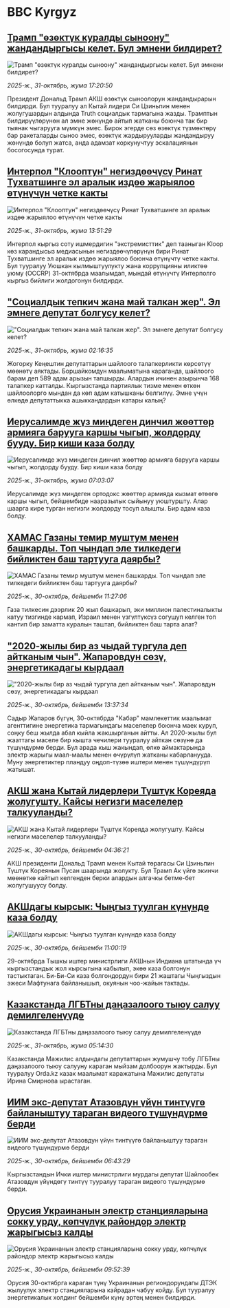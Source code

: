 # BBC Kyrgyz## [Трамп "өзөктүк куралды сыноону" жандандыргысы келет. Бул эмнени билдирет?](https://www.bbc.com/kyrgyz/articles/cp85510gk5eo?at_medium=RSS&at_campaign=rss?at_campaign=githubrss)![Трамп "өзөктүк куралды сыноону" жандандыргысы келет. Бул эмнени билдирет?](https://ichef.bbci.co.uk/ace/ws/240/cpsprodpb/5690/live/751849d0-b5a6-11f0-8d0f-29cad3ef1e0e.jpg)_2025-ж., 31-октябрь, жума 17:20:50_Президент Дональд Трамп АКШ өзөктүк сыноолорун жандандырарын билдирди. Бул тууралуу ал Кытай лидери Си Цзиньпин менен жолугушардын алдында Truth социалдык тармагына жазды. Трамптын билдирүүлөрүнөн ал эмне жөнүндө айтып жатканы боюнча так бир тыянак чыгарууга мүмкүн эмес. Бирок эгерде сөз өзөктүк түзмөктөрү бар ракеталарды сыноо эмес, өзөктүк жардырууларды жандандыруу жөнүндө болуп жатса, анда адамзат коркунучтуу эскалациянын босогосунда турат.## [Интерпол "Клооптун" негиздөөчүсү Ринат Тухватшинге эл аралык издөө жарыялоо өтүнүчүн четке какты](https://www.bbc.com/kyrgyz/articles/cy8v565x948o?at_medium=RSS&at_campaign=rss?at_campaign=githubrss)![Интерпол "Клооптун" негиздөөчүсү Ринат Тухватшинге эл аралык издөө жарыялоо өтүнүчүн четке какты](https://ichef.bbci.co.uk/ace/ws/240/cpsprodpb/a6e2/live/d2a0c350-b652-11f0-b2a1-6f537f66f9aa.jpg)_2025-ж., 31-октябрь, жума 13:51:29_Интерпол кыргыз соту ишмердигин "экстремисттик" деп тааныган Kloop көз карандысыз медиасынын негиздөөчүлөрүнүн бири Ринат Тухватшинге эл аралык издөө жарыялоо боюнча өтүнүчтү четке какты. Бул тууралуу Уюшкан кылмыштуулукту жана коррупцияны иликтөө уюму (OCCRP) 31-октябрда маалымдап, мындай өтүнүчтү Интерполго кыргыз бийлиги жолдогонун билдирди.## ["Социалдык тепкич жана май талкан жер". Эл эмнеге депутат болгусу келет? ](https://www.bbc.com/kyrgyz/articles/c7v8lyq89vyo?at_medium=RSS&at_campaign=rss?at_campaign=githubrss)!["Социалдык тепкич жана май талкан жер". Эл эмнеге депутат болгусу келет? ](https://ichef.bbci.co.uk/ace/ws/240/cpsprodpb/1919/live/6e442db0-b56d-11f0-83b9-05f02855fa7e.jpg)_2025-ж., 31-октябрь, жума 02:16:35_Жогорку Кеңештин депутаттарын шайлоого талапкерликти көрсөтүү мөөнөтү аяктады. Боршайкомдун маалыматына караганда, шайлоого барам деп 589 адам арызын тапшырды. Алардын ичинен азырынча 168 талапкер катталды. Кыргызстанда партиялык тизме менен өткөн шайлоолорго мындан да көп адам катышканы белгилүү. Эмне үчүн өлкөдө депутаттыкка ашыккандардын катары калың?## [Иерусалимде жүз миңдеген динчил жөөттөр армияга барууга каршы чыгып, жолдорду бууду. Бир киши каза болду](https://www.bbc.com/kyrgyz/articles/ckgz63zzx0xo?at_medium=RSS&at_campaign=rss?at_campaign=githubrss)![Иерусалимде жүз миңдеген динчил жөөттөр армияга барууга каршы чыгып, жолдорду бууду. Бир киши каза болду](https://ichef.bbci.co.uk/ace/ws/240/cpsprodpb/b44e/live/8c605a70-b627-11f0-aa13-0b0479f6f42a.jpg)_2025-ж., 31-октябрь, жума 07:03:07_Иерусалимде жүз миңдеген ортодокс жөөттөр армияда кызмат өтөөгө каршы чыгып, бейшембиде нааразылык сыйынуу уюштуршту. Алар шаарга кире турган негизги жолдорду тосуп алышты. Бир адам каза болду.## [ХАМАС Газаны темир муштум менен башкарды. Топ чындап эле тилкедеги бийликтен баш тартууга даярбы?](https://www.bbc.com/kyrgyz/articles/cg7nd1g3rz2o?at_medium=RSS&at_campaign=rss?at_campaign=githubrss)![ХАМАС Газаны темир муштум менен башкарды. Топ чындап эле тилкедеги бийликтен баш тартууга даярбы?](https://ichef.bbci.co.uk/ace/ws/240/cpsprodpb/db73/live/5fdfc230-b57b-11f0-aa13-0b0479f6f42a.jpg)_2025-ж., 30-октябрь, бейшемби 11:27:06_Газа тилкесин дээрлик 20 жыл башкарып, эки миллион палестиналыкты катуу тизгинде кармап, Израил менен үзгүлтүксүз согушуп келген топ кантип бир заматта куралын таштап, бийликтен баш тарта алат?## ["2020-жылы бир аз чыдай тургула деп айтканым чын". Жапаровдун сөзү, энергетикадагы кырдаал](https://www.bbc.com/kyrgyz/articles/clyk1nrg7pdo?at_medium=RSS&at_campaign=rss?at_campaign=githubrss)!["2020-жылы бир аз чыдай тургула деп айтканым чын". Жапаровдун сөзү, энергетикадагы кырдаал](https://ichef.bbci.co.uk/ace/ws/240/cpsprodpb/fb9b/live/603eaa10-b586-11f0-aa13-0b0479f6f42a.jpg)_2025-ж., 30-октябрь, бейшемби 13:37:34_Садыр Жапаров бүгүн, 30-октябрда "Кабар" мамлекеттик маалымат агенттигине энергетика тармагындагы маселелер боюнча маек куруп, соңку беш жылда абал кыйла жакшырганын айтты.  Ал 2020-жылы бул жааттагы маселе бир кышта чечилери тууралуу айткан сөзүнө да түшүндүрмө берди. Бул арада кыш жакындап, өлкө аймактарында электр жарыгы маал-маалы менен өчүрүлүп жатканы кабарланууда. Муну энергетиктер пландуу оңдоп-түзөө иштери менен түшүндүрүп жатышат.## [АКШ жана Кытай лидерлери Түштүк Кореяда жолугушту. Кайсы негизги маселелер талкууланды?](https://www.bbc.com/kyrgyz/articles/c93x0ge3y1wo?at_medium=RSS&at_campaign=rss?at_campaign=githubrss)![АКШ жана Кытай лидерлери Түштүк Кореяда жолугушту. Кайсы негизги маселелер талкууланды?](https://ichef.bbci.co.uk/ace/ws/240/cpsprodpb/fc12/live/e0afe7f0-b549-11f0-aa13-0b0479f6f42a.jpg)_2025-ж., 30-октябрь, бейшемби 04:36:21_АКШ президенти Дональд Трамп менен Кытай төрагасы Си Цзиньпин Түштүк Кореянын Пусан шаарында жолукту. Бул Трамп Ак үйгө экинчи мөөнөткө кайтып келгенден берки алардын алгачкы бетме-бет жолугушуусу болду.## [АКШдагы кырсык: Чыңгыз туулган күнүндө каза болду](https://www.bbc.com/kyrgyz/articles/c78zn0d94k1o?at_medium=RSS&at_campaign=rss?at_campaign=githubrss)![АКШдагы кырсык: Чыңгыз туулган күнүндө каза болду](https://ichef.bbci.co.uk/ace/ws/240/cpsprodpb/4d50/live/d2fc9240-b57e-11f0-aa13-0b0479f6f42a.jpg)_2025-ж., 30-октябрь, бейшемби 11:00:19_29-октябрда Тышкы иштер министрлиги АКШнын Индиана штатында үч кыргызстандык жол кырсыгына кабылып, экөө каза болгонун тастыктаган. Би-Би-Си каза болгондордун бири 21 жаштагы Чыңгыздын эжеси Мафтунага байланышып, окуянын чоо-жайын тактады.## [Казакстанда ЛГБТны даңазалоого тыюу салуу демилгеленүүдө ](https://www.bbc.com/kyrgyz/articles/c2053x841jdo?at_medium=RSS&at_campaign=rss?at_campaign=githubrss)![Казакстанда ЛГБТны даңазалоого тыюу салуу демилгеленүүдө ](https://ichef.bbci.co.uk/ace/ws/240/cpsprodpb/c502/live/2f8c2480-b575-11f0-86b2-ed6a609e4a6c.jpg)_2025-ж., 31-октябрь, жума 05:14:30_Казакстанда Мажилис алдындагы депутаттарын жумушчу тобу ЛГБТны даңазалоого тыюу салууну караган мыйзам долбоорун жактырды. Бул тууралуу Orda.kz казак маалымат каражатына Мажилис депутаты Ирина Смирнова ырастаган.## [ИИМ экс-депутат Атазовдун үйүн тинтүүгө байланыштуу тараган видеого түшүндүрмө берди](https://www.bbc.com/kyrgyz/articles/cqx3z9nq923o?at_medium=RSS&at_campaign=rss?at_campaign=githubrss)![ИИМ экс-депутат Атазовдун үйүн тинтүүгө байланыштуу тараган видеого түшүндүрмө берди](https://ichef.bbci.co.uk/ace/ws/240/cpsprodpb/aa8d/live/ac3a11a0-b560-11f0-b21a-99b56b1fa370.jpg)_2025-ж., 30-октябрь, бейшемби 06:43:29_Кыргызстандын Ички иштер министрлиги мурдагы депутат Шайлообек Атазовдун үйүндөгү тинтүү тууралуу тараган видеого түшүндүрмө берди.## [Орусия Украинанын электр станцияларына сокку урду, көпчүлүк райондор электр жарыгысыз калды](https://www.bbc.com/kyrgyz/articles/cn8v209ggv2o?at_medium=RSS&at_campaign=rss?at_campaign=githubrss)![Орусия Украинанын электр станцияларына сокку урду, көпчүлүк райондор электр жарыгысыз калды](https://ichef.bbci.co.uk/ace/ws/240/cpsprodpb/68b3/live/57d0fb00-b575-11f0-ba75-093eca1ac29b.jpg)_2025-ж., 30-октябрь, бейшемби 09:52:39_Орусия 30-октябрга караган түнү Украинанын региондорундагы ДТЭК жылуулук электр станцияларына кайрадан чабуу койду. Бул тууралуу энергетикалык холдинг бейшемби күнү эртең менен билдирди.